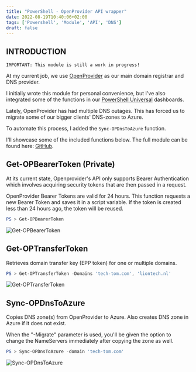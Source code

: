 ```yaml
---
title: "PowerShell - OpenProvider API wrapper"
date: 2022-08-19T10:40:06+02:00
tags: ['Powershell', 'Module', 'API', 'DNS']
draft: false
---
```

## INTRODUCTION
`IMPORTANT: This module is still a work in progress!`

At my current job, we use [OpenProvider](https://openprovider.com) as our main domain registrar and DNS provider.

I initially wrote this module for personal convenience, but I've also integrated some of the functions in our [PowerShell Universal](https://ironmansoftware.com/powershell-universal) dashboards.

Lately, OpenProvider has had multiple DNS outages. This has forced us to migrate some of our bigger clients' DNS-zones to Azure.

To automate this process, I added the `Sync-OPDnsToAzure` function.


I'll showcase some of the included functions below. The full module can be found here: [GitHub](https://github.com/tomskovich/Public/tree/main/PowerShell/Modules/OpenProvider).

## Get-OPBearerToken (Private)

At its current state, Openprovider's API only supports Bearer Authentication which involves acquiring security tokens that are then passed in a request. 

OpenProvider Bearer Tokens are valid for 24 hours. This function requests a new Bearer Token and saves it in a script variable. If the token is created less than 24 hours ago, the token will be reused.

```powershell
PS > Get-OPBearerToken
```
![Get-OPBearerToken](/get-opbearertoken_example.png#center)

## Get-OPTransferToken

Retrieves domain transfer key (EPP token) for one or multiple domains.


```powershell
PS > Get-OPTransferToken -Domains 'tech-tom.com', 'liontech.nl'
```
![Get-OPTransferToken](/get-optransfertoken_example.png#center)

## Sync-OPDnsToAzure

Copies DNS zone(s) from OpenProvider to Azure. Also creates DNS zone in Azure if it does not exist.


When the "-Migrate" parameter is used, you'll be given the option to change the NameServers immediately after copying the zone as well.


```powershell
PS > Sync-OPDnsToAzure -domain 'tech-tom.com'
```
![Sync-OPDnsToAzure](/sync-opdnstoazure_example.png#center)